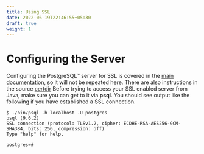 ```yaml
---
title: Using SSL
date: 2022-06-19T22:46:55+05:30
draft: true
weight: 1
---
```


<a name="ssl-server"></a>
# Configuring the Server

Configuring the PostgreSQL™ server for SSL is covered in the [main
documentation](https://www.postgresql.org/docs/current/ssl-tcp.html),
so it will not be repeated here. There are also instructions in the source
[certdir](https://github.com/pgjdbc/pgjdbc/tree/master/certdir)
Before trying to access your SSL enabled server from Java, make sure
you can get to it via **psql**. You should see output like the following
if you have established a SSL  connection.

```
$ ./bin/psql -h localhost -U postgres
psql (9.6.2)
SSL connection (protocol: TLSv1.2, cipher: ECDHE-RSA-AES256-GCM-SHA384, bits: 256, compression: off)
Type "help" for help.

postgres=#
```
